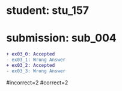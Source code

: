 # student: stu_157
# submission: sub_004

```diff
+ ex03_0: Accepted
- ex03_1: Wrong Answer
+ ex03_2: Accepted
- ex03_3: Wrong Answer
```
#incorrect=2
#correct=2
